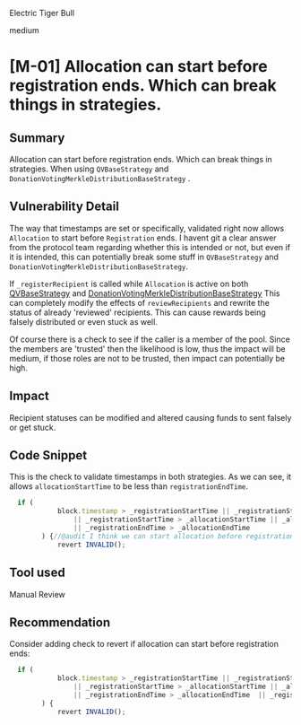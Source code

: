 Electric Tiger Bull

medium

# [M-01] Allocation can start before registration ends. Which can break things in strategies.
## Summary

Allocation can start before registration ends. Which can break things in strategies. When using `QVBaseStrategy` and `DonationVotingMerkleDistributionBaseStrategy` .

## Vulnerability Detail

The way that timestamps are set or specifically, validated right now allows `Allocation` to start before `Registration` ends. I havent git a clear answer from the protocol team regarding whether this is intended or not, but even if it is intended, this can potentially break some stuff in `QVBaseStrategy` and `DonationVotingMerkleDistributionBaseStrategy`. 

If `_registerRecipient` is called while `Allocation` is active on both [QVBaseStrategy](https://github.com/sherlock-audit/2023-09-Gitcoin/blob/6430c8004017e96ae2f5aac365bdefd0b6eeea72/allo-v2/contracts/strategies/qv-base/QVBaseStrategy.sol#L369C3-L430C6) and [DonationVotingMerkleDistributionBaseStrategy](https://github.com/sherlock-audit/2023-09-Gitcoin/blob/6430c8004017e96ae2f5aac365bdefd0b6eeea72/allo-v2/contracts/strategies/donation-voting-merkle-base/DonationVotingMerkleDistributionBaseStrategy.sol#L528C4-L601C6) This can completely modify the effects of `reviewRecipients` and rewrite the status of already 'reviewed' recipients. This can cause rewards being falsely distributed or even stuck as well.

Of course there is a check to see if the caller is a member of the pool. Since the members are 'trusted' then the likelihood is low, thus the impact will be medium, if those roles are not to be trusted, then impact can potentially be high.

## Impact

Recipient statuses can be modified and altered causing funds to sent falsely or get stuck.

## Code Snippet

This is the check to validate timestamps in both strategies. As we can see, it allows `allocationStartTime` to be less than `registrationEndTime`.

```javascript
  if (
            block.timestamp > _registrationStartTime || _registrationStartTime > _registrationEndTime
                || _registrationStartTime > _allocationStartTime || _allocationStartTime > _allocationEndTime
                || _registrationEndTime > _allocationEndTime 
        ) {//@audit I think we can start allocation before registration ends
            revert INVALID();
```

## Tool used

Manual Review

## Recommendation

Consider adding check to revert if allocation can start before registration ends:
```javascript
  if (
            block.timestamp > _registrationStartTime || _registrationStartTime > _registrationEndTime
                || _registrationStartTime > _allocationStartTime || _allocationStartTime > _allocationEndTime
                || _registrationEndTime > _allocationEndTime  || _registrationEndTime > _allocationStartTime 
        ) {
            revert INVALID();
```
